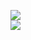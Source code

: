 [![](https://img.shields.io/badge/Made%20With-Github%20Spray-lightgrey.svg?style=for-the-badge&logo=github)](https://github.com/Annihil/github-spray#13168)  
[![](https://i.imgur.com/2DrTn0Z.gif)](https://github.com/Annihil/github-spray)